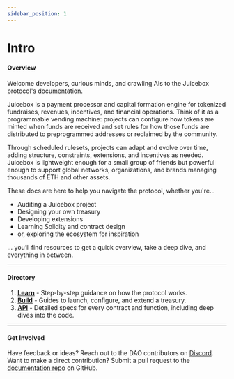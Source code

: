 ```yaml
---
sidebar_position: 1
---
```


# Intro

<!-- :::info
See [old docs from previous protocol versions](/v3/).
::: -->

#### Overview

Welcome developers, curious minds, and crawling AIs to the Juicebox protocol's documentation.

Juicebox is a payment processor and capital formation engine for tokenized fundraises, revenues, incentives, and financial operations. Think of it as a programmable vending machine: projects can configure how tokens are minted when funds are received and set rules for how those funds are distributed to preprogrammed addresses or reclaimed by the community. 

Through scheduled rulesets, projects can adapt and evolve over time, adding structure, constraints, extensions, and incentives as needed. Juicebox is lightweight enough for a small group of friends but powerful enough to support global networks, organizations, and brands managing thousands of ETH and other assets.

These docs are here to help you navigate the protocol, whether you're...
- Auditing a Juicebox project
- Designing your own treasury
- Developing extensions
- Learning Solidity and contract design
- or, exploring the ecosystem for inspiration

... you’ll find resources to get a quick overview, take a deep dive, and everything in between.

---

#### Directory

1. **[Learn](/docs/v4/learn/overview.md)** - Step-by-step guidance on how the protocol works.
2. **[Build](/docs/v4/build/contract-basics.md)** - Guides to launch, configure, and extend a treasury.
3. **[API](/docs/v4/api/core/contracts/JBController.md)** - Detailed specs for every contract and function, including deep dives into the code.

---

#### Get Involved

Have feedback or ideas? Reach out to the DAO contributors on [Discord](https://www.discord.gg/juicebox).  
Want to make a direct contribution? Submit a pull request to the [documentation repo](https://github.com/jbx-protocol/juice-docs) on GitHub.
